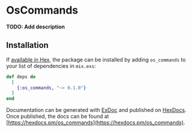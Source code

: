 # OsCommands

**TODO: Add description**

## Installation

If [available in Hex](https://hex.pm/docs/publish), the package can be installed
by adding `os_commands` to your list of dependencies in `mix.exs`:

```elixir
def deps do
  [
    {:os_commands, "~> 0.1.0"}
  ]
end
```

Documentation can be generated with [ExDoc](https://github.com/elixir-lang/ex_doc)
and published on [HexDocs](https://hexdocs.pm). Once published, the docs can
be found at [https://hexdocs.pm/os_commands](https://hexdocs.pm/os_commands).

